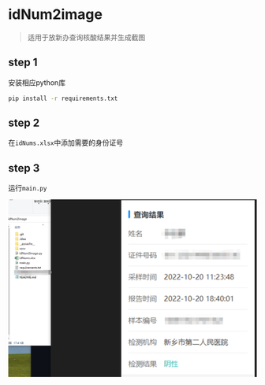 # idNum2image

> 适用于放新办查询核酸结果并生成截图

## step 1

安装相应python库

```bash
pip install -r requirements.txt
```

## step 2

在`idNums.xlsx`中添加需要的身份证号

## step 3

运行`main.py`

![截图](photo.png "运行结果示意图")
